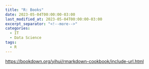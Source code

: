 ```yaml
---
title: "R: Books"
date: 2023-05-04T00:00:00-03:00
last_modified_at: 2023-05-04T00:00:00-03:00
excerpt_separator: "<!--more-->"
categories:
  - IT
  - Data Science
tags:
  - R
---
```


https://bookdown.org/yihui/rmarkdown-cookbook/include-url.html
